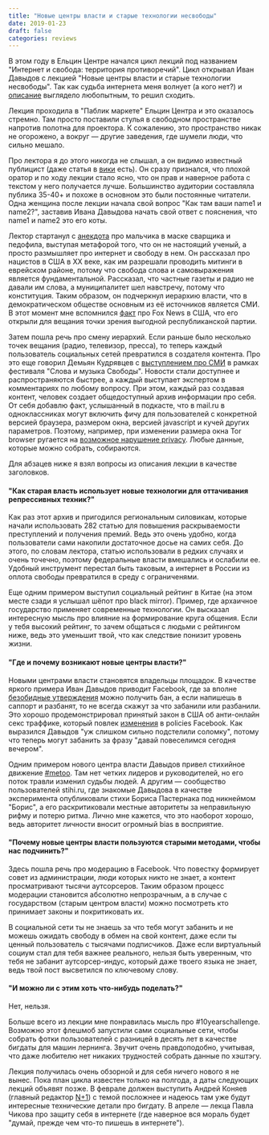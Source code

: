 ```yaml
---
title: "Новые центры власти и старые технологии несвободы"
date: 2019-01-23
draft: false
categories: reviews
---
```


В этом году в Ельцин Центре начался цикл лекций под названием "Интернет и свобода: территория противоречий".
Цикл открывал Иван Давыдов с лекцией "Новые центры власти и старые технологии несвободы". Так как судьба интернета меня волнует (а кого нет?) и [описание](https://yeltsin.ru/affair/ivan-davydov-novye-centry-vlasti-i-starye-tehnologii-nesvobody) выглядело любопытным, то решил сходить.

Лекция проходила в "Паблик маркете" Ельцин Центра и это оказалось стремно. Там просто поставили стулья в свободном пространстве напротив полотна для проектора. К сожалению, это пространство никак не огорожено, а вокруг — другие заведения, где шумели люди, что сильно мешало. 

Про лектора я до этого никогда не слышал, а он видимо известный публицист (даже статья в [вики](https://ru.wikipedia.org/wiki/Давыдов,_Иван_Фёдорович) есть). Он сразу признался, что плохой оратор и по ходу лекции стало ясно, что он прав и наверное работа с текстом у него получается лучше.  Большинство аудитории составляла публика 35-40+ и похоже в основном это были постоянные читатели. Одна женщина после лекции начала свой вопрос "Как там ваши name1 и name2?", заставив Ивана Давыдова начать свой ответ с пояснения, что name1 и name2 это его коты.

Лектор стартанул с [анекдота](https://www.anekdot.ru/id/-9959521/) про мальчика в маске сварщика и педофила, выступая метафорой того, что он не настоящий ученый, а просто размышляет про интернет и свободу в нем. Он рассказал про нацистов в США в XX веке, как им разрешали проводить митинги в еврейском районе, потому что свобода слова и самовыражения является фундаментальной. Рассказал, что частные газеты и радио не давали им слова, а муниципалитет шел навстречу, потому что конституция. Таким образом, он подчеркнул иерархию власти, что в демократическом обществе основным из её источников является СМИ. В этот момент мне вспомнился [факт](https://en.wikipedia.org/wiki/Fox_News#Pro-Republican_and_pro-Trump_bias) про Fox News в США, что его открыли для вещания точки зрения выгодной республиканской партии.

Затем пошла речь про смену иерархий. Если раньше было несколько точек вещания (радио, телевизор, пресса), то теперь каждый пользователь социальных сетей превратился в создателя контента. Про это еще говорил Демьян Кудрявцев с [выступлением про СМИ](https://www.youtube.com/watch?v=29JvUBh7iWo) в рамках фестиваля "Слова и музыка Свободы". Новости стали доступнее и распространяются быстрее, а каждый выступает экспертом в комментариях по любому вопросу. При этом, каждый раз создавая контент, человек создает общедоступный архив информации про себя. От себя добавлю факт, услышанный в подкасте, что в mail.ru в одноклассниках могут включить фичу для пользователей с конкретной версией браузера, размером окна, версией javascript и кучей других параметров. Поэтому, например, при изменении размера окна Tor browser ругается на [возможное нарушение privacy](https://en.wikipedia.org/wiki/Device_fingerprint). Любые данные, которые можно собрать, собираются.

Для абзацев ниже я взял вопросы из описания лекции в качестве заголовков.

#### "Как старая власть использует новые технологии для оттачивания репрессивных техник?"

Как раз этот архив и пригодился региональным силовикам, которые начали использовать 282 статью для повышения раскрываемости преступлений и получения премий. Ведь это очень удобно, когда пользователи сами накопили достаточное досье на самих себя. До этого, по словам лектора, статью использовали в редких случаях и очень точечно, поэтому федеральные власти вмешались и ослабили ее. Удобный инструмент перестал быть таковым, а интернет в России из оплота свободы превратился в среду с ограниченями.

Еще одним примером выступил социальный рейтинг в Китае (на этом месте сзади я услышал шёпот про black mirror). Пример, где архаичное государство применяет современные технологии. Он высказал интересную мысль про влияние на формирование круга общения. Если у тебя высокий рейтинг, то зачем общаться с людьми с рейтингом ниже, ведь это уменьшит твой, что как следствие понизит уровень жизни.

#### "Где и почему возникают новые центры власти?"

Новыми центрами власти становятся владельцы площадок. В качестве яркого примера Иван Давыдов приводит Facebook, где за вполне [безобидные утверждения](https://tema.livejournal.com/2016591.html) можно получить бан, а если напишешь в саппорт и разбанят, то не всегда скажут за что забанили или разбанили. Это хорошо продемонстрировал принятый закон в США об анти-онлайн секс траффике, который повлек [изменения](https://www.pcmag.com/news/365330/new-facebook-policy-sparks-fears-of-sex-talk-crackdown) в policies Facebook. Как выразился Давыдов "уж слишком сильно подстелили соломку", потому что теперь могут забанить за фразу "давай повеселимся сегодня вечером".

Одним примером нового центра власти Давыдов привел стихийное движение [#metoo](https://en.wikipedia.org/wiki/Me_Too_movement). Там нет четких лидеров и руководителей, но его поток травли изменил судьбы людей. А другим — сообщество пользователей stihi.ru, где знакомые Давыдова в качестве эксперимента опубликовали стихи Бориса Пастернака под никнеймом "Борис", а его раскритиковали местные авторитеты за неправильную рифму и потерю ритма. Лично мне кажется, что это наоборот хорошо, ведь авторитет личности вносит огромный bias в восприятие.

#### "Почему новые центры власти пользуются старыми методами, чтобы нас подчинить?"

Здесь пошла речь про модерацию в Facebook. Что повестку формирует совет из администрации, люди которых никто не знает, а контент просматривают тысячи аутсорсеров. Таким образом процесс модерации становится абсолютно непрозрачным, а в случае с государством (старым центром власти) можно посмотреть кто принимает законы и покритиковать их.

В социальной сети ты не знаешь за что тебя могут забанить и не можешь ожидать свободу в обмен на свой контент, даже если ты ценный пользователь с тысячами подписчиков. Даже если виртуальный социум стал для тебя важнее реального, нельзя быть уверенным, что тебя не забанит аутсорсер-индус, который даже твоего языка не знает, ведь твой пост высветился по ключевому слову.

#### "И можно ли с этим хоть что-нибудь поделать?"

Нет, нельзя.

Больше всего из лекции мне понравилась мысль про #10yearschallenge. Возможно этот флешмоб запустили сами социальные сети, чтобы собрать фотки пользователей с разницей в десять лет в качестве бигдаты для машин лернинга. Звучит очень правдоподобно, учитывая, что даже любителю нет никаких трудностей собрать данные по хэштэгу.

Лекция получилась очень обзорной и для себя ничего нового я не вынес. Пока план цикла известен только на полгода, а даты следующих лекций объявят позже. В феврале должен выступить Андрей Коняев (главный редактор [N+1](https://nplus1.ru)) с темой посложнее и надеюсь там уже будут интересные технические детали про бигдату. В апреле — лекца Павла Чикова про защиту себя в интернете (где наверное вся мораль будет "думай, прежде чем что-то пишешь в интернете").
